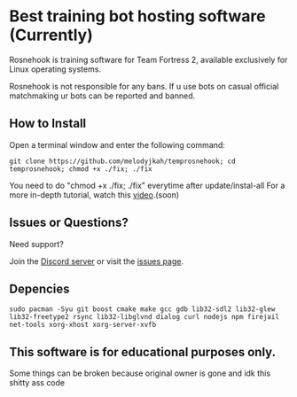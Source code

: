 # Best training bot hosting software (Currently)

Rosnehook is training software for Team Fortress 2, available exclusively for Linux operating systems.

Rosnehook is not responsible for any bans. If u use bots on casual official matchmaking ur bots can be reported and banned.

## How to Install

Open a terminal window and enter the following command:

    git clone https://github.com/melodyjkah/temprosnehook; cd temprosnehook; chmod +x ./fix; ./fix

You need to do "chmod +x ./fix; ./fix" everytime after update/instal-all 
For a more in-depth tutorial, watch this [video](---).(soon)

## Issues or Questions?

Need support?

Join the [Discord server](https://discord.gg/9QjrJ55ZBr) or visit the [issues page](https://github.com/melodyjkah/temprosnehook/issues).

## Depencies

    sudo pacman -Syu git boost cmake make gcc gdb lib32-sdl2 lib32-glew lib32-freetype2 rsync lib32-libglvnd dialog curl nodejs npm firejail net-tools xorg-xhost xorg-server-xvfb

## This software is for educational purposes only.


Some things can be broken because original owner is gone and idk this shitty ass code
